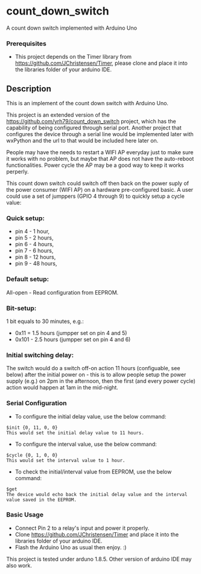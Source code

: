 # count_down_switch
A count down switch implemented with Arduino Uno

### Prerequisites
* This project depends on the Timer library from https://github.com/JChristensen/Timer, please clone and place it into the libraries folder of your arduino IDE.

## Description
This is an implement of the count down switch with Arduino Uno.

This project is an extended version of the https://github.com/yrh79/count_down_switch project, which has the capability of being configured through serial port. Another project that configures the device through a serial line would be implemented later with wxPython and the url to that would be included here later on.

People may have the needs to restart a WIFI AP everyday just to make sure it works with no problem, but maybe that AP does not have the auto-reboot functionalities. Power cycle the AP may be a good way to keep it works perperly.

This count down switch could switch off then back on the power suply of the power consumer (WIFI AP) on a hardware pre-configured basic. A user could use a set of jumppers (GPIO 4 through 9) to quickly setup a cycle value:


### Quick setup:
* pin 4 - 1 hour,
* pin 5 - 2 hours,
* pin 6 - 4 hours,
* pin 7 - 6 hours,
* pin 8 - 12 hours,
* pin 9 - 48 hours,

### Default setup:
All-open - Read configuration from EEPROM.

### Bit-setup:
1 bit equals to 30 minutes, e.g.:
* 0x11 = 1.5 hours (jumpper set on pin 4 and 5)
* 0x101 - 2.5 hours (jumpper set on pin 4 and 6)

### Initial switching delay:
The switch would do a switch off-on action 11 hours (configuable, see below) after the initial power on - this is to allow people setup the power supply (e.g.) on 2pm in the afternoon, then the first (and every power cycle) action would happen at 1am in the mid-night.

### Serial Configuration
* To configure the initial delay value, use the below command:
```
$init {0, 11, 0, 0}
This would set the initial delay value to 11 hours.
```

* To configure the interval value, use the below command:
```
$cycle {0, 1, 0, 0}
This would set the interval value to 1 hour.
```
* To check the initial/interval value from EEPROM, use the below command:
```
$get
The device would echo back the initial delay value and the interval value saved in the EEPROM.
```

### Basic Usage

* Connect Pin 2 to a relay's input and power it properly.
* Clone https://github.com/JChristensen/Timer and place it into the libraries folder of your arduino IDE.
* Flash the Arduino Uno as usual then enjoy. :)

This project is tested under arduno 1.8.5. Other version of arduino IDE may also work.

